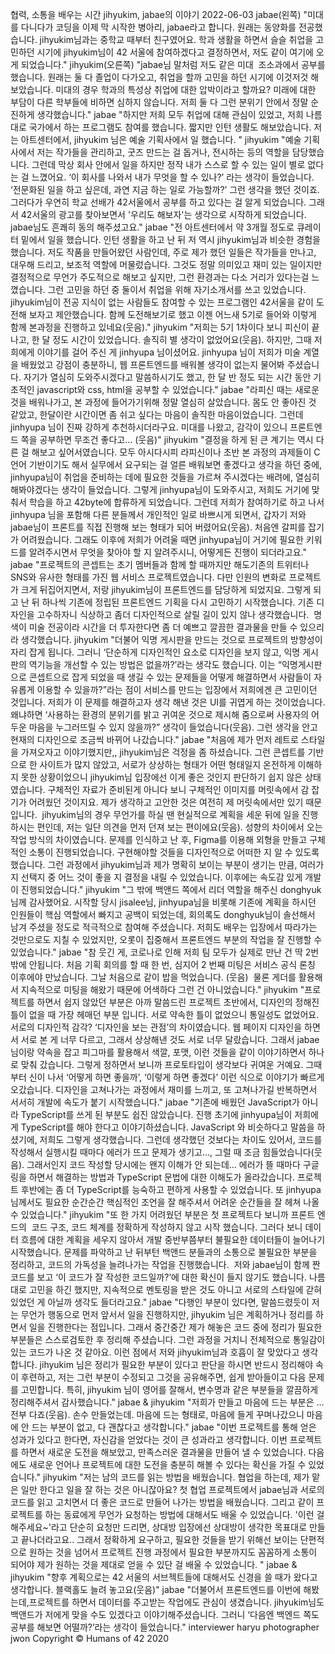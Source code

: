 협력, 소통을 배우는 시간
jihyukim, jabae의 이야기
2022-06-03
jabae(왼쪽)
"미대를 다니다가 코딩을 이제 막 시작한 병아리, jabae라고 합니다. 원래는 동양화를 전공했습니다. jihyukim님과는 중학교 때부터 친구였어요. 학과 생활을 하면서 슬슬 취업을 고민하던 시기에 jihyukim님이 42 서울에 참여하겠다고 결정하면서, 저도 같이 여기에 오게 되었습니다."
jihyukim(오른쪽)
"jabae님 말처럼 저도 같은 미대  조소과에서 공부를 했습니다. 원래는 둘 다 졸업이 다가오고, 취업을 할까 고민을 하던 시기에 이것저것 해보았습니다. 미대의 경우 학과의 특성상 취업에 대한 압박이라고 할까요? 미래에 대한 부담이 다른 학부들에 비하면 심하지 않습니다. 저희 둘 다 그런 분위기 안에서 정말 순진하게 생각했습니다."
jabae
"하지만 저희 모두 취업에 대해 관심이 있었고, 저희 나름대로 국가에서 하는 프로그램도 참여를 했습니다. 짧지만 인턴 생활도 해보았습니다. 저는 아트센터에서, jihyukim 님은 예술 기획사에서 일 했습니다. "
jihyukim
"예술 기획사에서 저는 작가들을 관리하고, 굿즈 만드는 걸 돕거나, 전시하는 등의 역할을 담당했습니다. 그런데 막상 회사 안에서 일을 하지만 정작 내가 스스로 할 수 있는 일이 별로 없다는 걸 느꼈어요. ‘이 회사를 나와서 내가 무엇을 할 수 있나?’ 라는 생각이 들었습니다. ‘전문화된 일을 하고 싶은데, 과연 지금 하는 일로 가능할까?’ 그런 생각을 했던 것이죠. 그러다가 우연히 학교 선배가 42서울에서 공부를 하고 있다는 걸 알게 되었습니다. 그래서 42서울의 광고를 찾아보면서 '우리도 해보자'는 생각으로 시작하게 되었습니다. jabae님도 흔쾌히 동의 해주셨고요."
jabae
"전 아트센터에서 약 3개월 정도로 큐레이터 밑에서 일을 했습니다. 인턴 생활을 하고 난 뒤 저 역시 jihyukim님과 비슷한 경험을 했습니다. 저도 작품을 만들어왔던 사람인데, 주로 제가 했던 일들은 작가들을 만나고, 대우해 드리고, 보조적 역할에 머물렀습니다. 그것도 정말 의미있고 재미 있는 일이지만 결정적으로 무언가 주도적으로 해보고 싶지만, 그런 환경과는 다소 거리가 있다는걸 느꼈습니다.
그런 고민을 하던 중 둘이서 취업을 위해 자기소개서를 쓰고 있었습니다. jihyukim님이 전공 지식이 없는 사람들도 참여할 수 있는 프로그램인 42서울을 같이 도전해 보자고 제안했습니다. 함께 도전해보기로 했고 이젠 어느새 5기로 들어와 이렇게 함께 본과정을 진행하고 있네요(웃음)."
jihyukim
"저희는 5기 1차이다 보니 피신이 끝나고, 한 달 정도 시간이 있었습니다. 솔직히 별 생각이 없었어요(웃음). 하지만, 그때 저희에게 이야기를 걸어 주신 게 jinhyupa 님이셨어요. jinhyupa 님이 저희가 미술 계열을 배웠었고 강점이 충분하니, 웹 프론트엔드를 배워볼 생각이 없는지 물어봐 주셨습니다. 자기가 열심히 도와주시겠다고 말씀하시기도 했고, 한 달 반 정도 되는 시간 동안 기초적인 javascript와 css, html을 공부할 수 있었습니다."
jabae
"라피신 때는 새로운 것을 배워나가고, 본 과정에 들어가기위해 정말 열심히 살았습니다. 몸도 안 좋아진 것 같았고, 한달이란 시간이면 좀 쉬고 싶다는 마음이 솔직한 마음이었습니다. 그런데 jinhyupa 님이 진짜 강하게 추천하시더라구요. 미대를 나왔고, 감각이 있으니 프론트엔드 쪽을 공부하면 무조건 좋다고… (웃음)"
jihyukim
"결정을 하게 된 큰 계기는 역시 다른 걸 해보고 싶어서였습니다. 모두 아시다시피 라피신이나 초반 본 과정의 과제들이 C 언어 기반이기도 해서 실무에서 요구되는 걸 얼른 배워보면 좋겠다고 생각을 하던 중에, jinhyupa님이 취업을 준비하는 데에 필요한 것들을 가르쳐 주시겠다는 배려에, 열심히 해봐야겠다는 생각이 들었습니다. 그렇게 jinhyupa님이 도와주시고, 저희도 거기에 맞춰서 학습을 하고 42byte에 합류하게 되었습니다.
그런데 저희가 참여하기로 하고 나서 jinhyupa 님을 포함해 다른 분들께서 개인적인 일로 바쁘시게 되면서, 갑자기 저와 jabae님이 프론트를 직접 진행해 보는 형태가 되어 버렸어요(웃음). 처음엔 갈피를 잡기가 어려웠습니다. 그래도 이후에 저희가 어려울 때면 jinhyupa님이 거기에 필요한 키워드를 알려주시면서 무엇을 찾아야 할 지 알려주시니, 어떻게든 진행이 되더라고요."
jabae
"프로젝트의 콘셉트는 초기 멤버들과 함께 할 때까지만 해도기존의 트위터나 SNS와 유사한 형태를 가진 웹 서비스 프로젝트였습니다. 다만 인원의 변화로 프로젝트가 크게 뒤집어지면서, 저랑 jihyukim님이 프론트엔드를 담당하게 되었지요. 그렇게 되고 난 뒤 하나씩 기존에 정립된 프론트엔드 기획을 다시 고민하기 시작했습니다. 기존 디자인을 고수하자니 식상하고 좀더 디자인적으로 살릴 길이 있지 않나 생각했습니다.  명색이 미술 전공이라 시간을 더 투자한다면 좀 더 예쁘고 깔끔한 결과물을 만들 수 있으리라 생각했습니다.
jihyukim
"더불어 익명 게시판을 만드는 것으로 프로젝트의 방향성이 자리 잡게 됩니다. 그러니 ‘단순하게 디자인적인 요소로 디자인을 보지 않고, 익명 게시판의 역기능을 개선할 수 있는 방법은 없을까?’라는 생각도 했습니다. 이는 “익명게시판으로 콘셉트으로 잡게 되었을 때 생길 수 있는 문제들을 어떻게 해결하면서 사람들이 자유롭게 이용할 수 있을까?”라는 점이 서비스를 만드는 입장에서 저희에겐 큰 고민이던 것입니다. 저희가 이 문제를 해결하고자 생각 해낸 것은 UI를 귀엽게 하는 것이었습니다. 왜냐하면 ‘사용하는 환경의 분위기를 밝고 귀여운 것으로 제시해 줌으로써 사용자의 어두운 마음을 누그러뜨릴 수 있지 않을까?” 생각이 들었습니다(웃음). 그런 생각을 안고현재의 디자인으로 조금씩 바뀌어 나갔습니다."
jabae
"처음에 제가 먼저 레트로 스타일을 가져오자고 이야기했지만,, jihyukim님은 걱정을 좀 하셨습니다. 그런 콘셉트를 기반으로 한 사이트가 많지 않았고, 서로가 상상하는 형태가 어떤 형태일지 온전하게 이해하지 못한 상황이었으니 jihyukim님 입장에선 이게 좋은 것인지 판단하기 쉽지 않은 상태였습니다. 구체적인 자료가 준비된게 아니다 보니 구체적인 이미지를 머릿속에서 감 잡기가 어려웠던 것이지요. 제가 생각하고 고안한 것은 여전히 제 머릿속에서만 있기 때문입니다.  jihyukim님의 경우 무언가를 하실 땐 현실적으로 계획을 세운 뒤에 일을 진행하시는 편인데, 저는 일단 의견을 먼저 던져 보는 편이에요(웃음). 성향의 차이에서 오는 작업 방식의 차이였습니다.
문제를 인식하고 난 후, Figma를 이용해 외형을 만들고 구체적인 소통이 진행되었습니다. 구현해야할 것들을 디자인적으로 어떠한 지 알 수 있도록 했습니다. 그런 과정에서 jihyukim님과 제가 명확히 보이는 부분이 생기는 만큼, 여러가지 선택지 중 어느 것이 좋을 지 결정을 내릴 수 있었습니다. 이후에는 속도감 있게 개발이 진행되었습니다."
jihyukim
"그 밖에 백앤드 쪽에서 리더 역할을 해주신 donghyuk님께 감사했어요. 시작할 당시 jisalee님, jinhyupa님을 비롯해 기존에 계획을 하시던 인원들이 핵심 역할에서 빠지고 공백이 되었는데, 회의록도 donghyuk님이 솔선해서 남겨 주셨을 정도로 적극적으로 참여해 주셨습니다. 저희도 배우는 입장에서 따라가는 것만으로도 지칠 수 있었지만, 오롯이 집중해서 프론트엔드 부분의 작업을 잘 진행할 수 있었습니다."
jabae
"참 웃긴 게, 코로나로 인해 저희 팀 모두가 실제로 만난 건 딱 2번 밖에 안됩니다. 처음 기획 회의를 할 때 한 번, 심지어 2 번째 미팅은 서비스 공식 론칭 이후에야 만났습니다. 그날 처음으로 같이 밥을 먹었습니다. (웃음)  물론 게더를 활용해서 지속적으로 미팅을 해왔기 때문에 어색하다 그런 건 아니었습니다."
jihyukim
"프로젝트를 하면서 쉽지 않았던 부분은 아까 말씀드린 프로젝트 초반에서, 디자인의 정해진 틀이 없을 때 가장 헤매던 부분 입니다. 서로 약속한 틀이 없었으니 통일성도 없었어요. 서로의 디자인적 감각? ‘디자인을 보는 관점’의 차이였습니다. 웹 페이지 디자인을 하면서 서로 본 게 너무 다르고, 그래서 상상해낸 것도 서로 너무 달랐습니다.
그래서 jabae 님이랑 약속을 잡고 피그마를 활용해서 색깔, 포맷, 이런 것들을 같이 이야기하면서 하나로 맞춰 갔습니다. 그렇게 정하면서 보니까 프로토타입이 생각보다 귀여운 거예요. 그때부터 신이 나서 ‘어떻게 하면 좋을까’, ‘이렇게 하면 좋겠다’ 이런 식으로 이야기가 빠르게 오갔습니다. 디자인을 고쳐나가는 과정에서 재미를 느끼고, 또 고쳐나가길 반복하면서 서서히 개발에 속도가 붙기 시작했습니다."
jabae
"기존에 배웠던 JavaScript가 아니라 TypeScript를 쓰게 된 부분도 쉽진 않았습니다. 진행 초기에 jinhyupa님이 저희에게 TypeScript를 해야 한다고 이야기하셨습니다. JavaScript 와 비슷하다고 말씀을 하셨기에, 저희도 그렇게 생각했습니다. 그런데 생각했던 것보다는 차이도 있어서, 코드를 작성해서 실행시킬 때마다 에러가 뜨고 문제가 생기고…, 그럴 때 조금 힘들었습니다(웃음). 그래서인지 코드 작성할 당시에는 왠지 이해가 안 되는데… 에러가 뜰 때마다 구글링을 하면서 해결하는 방법과 TypeScript 문법에 대한 이해도가 올라갔습니다. 프로젝트 후반에는 좀 더 TypeScript를 능숙하고 편하게 사용할 수 있었습니다. 또 jinhyupa 님께서도 필요한 순간순간 핵심적인 조언을 잘 해주셔서 어려운 순간들을 잘 헤쳐 나올 수 있었습니다."
jihyukim
"또 한 가지 어려웠던 부분은 첫 프로젝트다 보니까 프론트 엔드의  코드 구조, 코드 체계를 정확하게 작성하지 않고 시작 했습니다. 그러다 보니 데이터 흐름에 대한 계획을 세우지 않아서 개발 중반부쯤부터 불필요한 데이터들이 늘어나기 시작했습니다. 문제를 파악하고 난 뒤부턴 백앤드 분들과의 소통으로 불필요한 부분을 정리하고, 코드의 가독성을 늘려나가는 작업을 진행했습니다.  저와 jabae님이 함께 짠 코드를 보고 ‘이 코드가 잘 작성한 코드일까?’에 대한 확신이 들지 않기도 했습니다. 나름대로 고민을 하긴 했지만, 지속적으로 멘토링을 받은 것도 아니고 서로의 스타일에 갇혀 있었던 게 아닐까 생각도 들더라고요."
jabae
"다행인 부분이 있다면, 말씀드렸듯이 저는 무언가 행동으로 먼저 앞서서 일을 진행하지만, jihyukim 님은 계획하거나 정리를 하면서 일을 진행한다는 점입니다. 그래서 중간중간 제가 해놓은 코드 중에 정리가 필요한 부분들은 스스로검토한 후 정리해 주셨습니다. 그런 과정을 거치니 전체적으로 통일감이 있는 코드가 나온 것 같아요.
이런 점에서 저와 jihyukim님과 호흡이 잘 맞았다고 생각합니다. jihyukim 님은 정리가 필요한 부분이 있다고 판단을 하시면 반드시 정리해야 속이 후련하고, 저는 그런 부분이 수정되고 그것을 공유해주면, 쉽게 받아들이고 다음 문제를 고민합니다. 특히, jihyukim 님이 영어를 잘해서, 변수명과 같은 부분들을 깔끔하게 정리해주셔서 감사했습니다."
jabae & jihyukim
"저희가 만들고 마음에 드는 부분은 … 전부 다죠(웃음). 손수 만들었는데. 마음에 드는 형태로, 마음에 들게 꾸며나갔으니 마음에 안 드는 부분이 없고, 다 괜찮다고 생각합니다."
jabae
"이번 프로젝트를 통해 얻은 성과가 있다고 한다면, 자신감을 얻었다는 것이 큰 성과라고 생각합니다. 이번 프로젝트를 하면서 새로운 도전을 해보았고, 만족스러운 결과물을 만들어 낼 수 있었습니다. 다음에도 새로운 언어나 프로젝트에 대한 도전을 충분히 해볼 수 있다는 확신을 가질 수 있었습니다."
jihyukim
"저는 남의 코드를 읽는 방법을 배웠습니다. 협업을 하는데, 제가 맡은 일만 한다고 일을 잘 하는 것은 아니잖아요? 첫 협업 프로젝트에서 jabae님과 서로의 코드를 읽고 고치면서 더 좋은 코드로 만들어 나가는 방법을 배웠습니다.
그리고 같이 프로젝트를 하는 동료에게 무언가 요청하는 방법에 대해서도 배울 수 있었습니다. '이런 걸 해주세요~'라고 단순히 요청만 드리면, 상대방 입장에선 상대방이 생각한 목표대로 만들고 끝나더라고요.. 그래서 정확하게 요구하고, 필요한 것들을 받기 위해선 보이는 단편적으로 원하는 것을 넘어서 프로젝트 진행 과정에서 필요한 부분까지도 꼼꼼하게 소통이 되어야 제가 원하는 것을 제대로 얻을 수 있단 걸 배울 수 있었습니다. "
jabae & jihyukim
"향후 계획으로는 42 서울의 서브젝트들에 대해서도 신경을 쓸 때가 왔다고 생각합니다. 블랙홀도 늘려 놓고요(웃음)"
jabae
"더불어서 프론트엔드를 이번에 해봤는데,프로젝트를 하면서 데이터를 주고받는 작업에도 관심이 생겼습니다. jihyukim님도 백앤드가 저에게 맞을 수도 있겠다고 이야기해주셨습니다. 그러니 ‘다음엔 백엔드 쪽도 공부를 해보면 어떨까?’라는 생각이 들었습니다."
interviewer haryu
photographer jwon
Copyright © Humans of 42 2020

